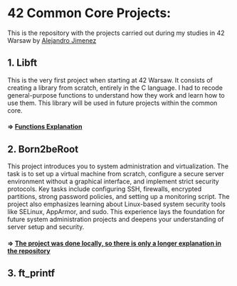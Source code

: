 # 42 Common Core Projects:

This is the repository with the projects carried out during my studies in 42 Warsaw
by [Alejandro Jimenez](https://www.linkedin.com/in/alejandro-jimenez2718/)

## 1. Libft
This is the very first project when starting at 42 Warsaw.
It consists of creating a library from scratch, entirely in the C language.
I had to recode general-purpose functions to understand how they work and learn how to use them.
This library will be used in future projects within the common core.

#### => [Functions Explanation](https://github.com/Alejandro2718/42cursus/tree/main/Libft)

## 2. Born2beRoot
This project introduces you to system administration and virtualization.
The task is to set up a virtual machine from scratch, configure a secure server environment without a graphical interface, and implement strict security protocols.
Key tasks include configuring SSH, firewalls, encrypted partitions, strong password policies, and setting up a monitoring script.
The project also emphasizes learning about Linux-based system security tools like SELinux, AppArmor, and sudo.
This experience lays the foundation for future system administration projects and deepens your understanding of server setup and security.

#### => [The project was done locally, so there is only a longer explanation in the repository](https://github.com/Alejandro2718/42cursus/tree/main/Born2beRoot)

## 3. ft_printf

